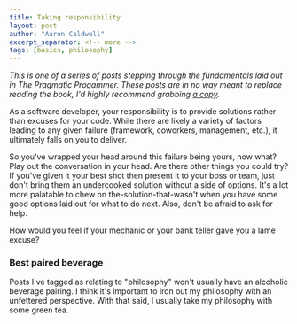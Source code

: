 ```yaml
---
title: Taking responsibility
layout: post
author: "Aaron Caldwell"
excerpt_separator: <!-- more -->
tags: [basics, philosophy]
---
```

*This is one of a series of posts stepping through the fundamentals laid out in The Pragmatic Progammer. These posts are in no way meant to replace reading the book, I'd highly recommend grabbing [a copy](http://www.goodreads.com/book/show/4099.The_Pragmatic_Programmer).*

As a software developer, your responsibility is to provide solutions rather than excuses for your code. While there are likely a variety of factors leading to any given failure  <!-- more -->(framework, coworkers, management, etc.), it ultimately falls on you to deliver.

So you've wrapped your head around this failure being yours, now what? Play out the conversation in your head. Are there other things you could try? If you've given it your best shot then present it to your boss or team, just don't bring them an undercooked solution without a side of options. It's a lot more palatable to chew on the-solution-that-wasn't when you have some good options laid out for what to do next. Also, don't be afraid to ask for help.

How would you feel if your mechanic or your bank teller gave you a lame excuse?

### Best paired beverage
Posts I've tagged as relating to "philosophy" won't usually have an alcoholic beverage pairing. I think it's important to iron out my philosophy with an unfettered perspective. With that said, I usually take my philosophy with some green tea.



